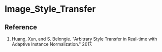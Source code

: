 # Image_Style_Transfer


## Reference
1. Huang, Xun, and S. Belongie. "Arbitrary Style Transfer in Real-time with Adaptive Instance
Normalization." 2017.
